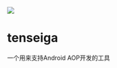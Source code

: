 ![](https://user-images.githubusercontent.com/7698209/33198075-ef8f2230-d123-11e7-85a3-4cb9b22f877d.png)

# tenseiga
一个用来支持Android AOP开发的工具
